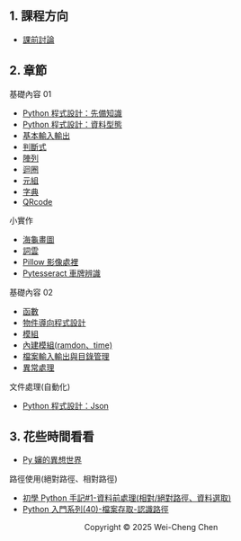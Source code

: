 ## 1. 課程方向

-   [課前討論](./課前討論/課前討論.pdf)

<!-- -   基本 python([類似方向](https://www.books.com.tw/products/0010961496?sloc=main)) -->
<!-- -   資料結構([類似方向](https://www.books.com.tw/products/E050254313?sloc=main)) -->
<!-- -   演算法([類似方向](https://www.books.com.tw/products/0010998927?sloc=main)) -->
<!-- -   機器學習([類似方向](https://www.books.com.tw/products/0011016130?sloc=main)) -->
<!-- -   深度學習([類似方向](https://www.books.com.tw/products/0010901055?sloc=main)) -->

## 2. 章節

基礎內容 01

-   [Python 程式設計：先備知識](./Python程式設計：先備知識/Python程式設計：先備知識.pdf)
-   [Python 程式設計：資料型態](./Python程式設計：資料型態/Python程式設計：資料型態.pdf)
-   [基本輸入輸出](./Python程式設計：基本輸入輸出/Python程式設計：基本輸入輸出.pdf)
-   [判斷式](./Python程式設計：判斷式/Python程式設計：判斷式.pdf)
-   [陣列](./Python程式設計：陣列/Python程式設計：陣列.pdf)
-   [迴圈](./Python程式設計：迴圈/Python程式設計：迴圈.pdf)
-   [元組](./Python程式設計：元組/Python程式設計：元組.pdf)
-   [字典](./Python程式設計：字典/Python程式設計：字典.pdf)
-   [QRcode](https://colab.research.google.com/drive/1W95VR6H-ikQJ3qv9s1X8sfw-EeLJmzav?usp=sharing)

小實作

-   [海龜畫圖](./Python程式設計：海龜畫圖/Python程式設計：海龜畫圖.pdf)
-   [詞雲](https://colab.research.google.com/drive/15gCDBWjh9Mw8uQjvyLqyWqJZ9Q0F1b6k?usp=sharing)
-   [Pillow 影像處裡](https://colab.research.google.com/drive/15cHECZTBxq8kI_mgezxce8egr-ycx8Oz?usp=sharing)
-   [Pytesseract 車牌辨識](./Python程式設計：Pytesseract車牌辨識/Python程式設計：Pytesseract車牌辨識.pdf)

基礎內容 02

-   [函數](./Python程式設計：函數/Python程式設計：函數.pdf)
-   [物件導向程式設計](./Python程式設計：物件導向程式設計/Python程式設計：物件導向程式設計.pdf)
-   [模組](./Python程式設計：模組/Python程式設計：模組.pdf)
-   [內建模組(ramdon、time)](https://colab.research.google.com/drive/17em8ICBw1VGf7kFy4k-lBvUEwMPDmPM1?usp=sharing)
-   [檔案輸入輸出與目錄管理](./Python程式設計：檔案輸入輸出與目錄管理/Python程式設計：檔案輸入輸出與目錄管理.pdf)
-   [異常處理](./Python程式設計：異常處理/Python程式設計：異常處理.pdf)

文件處理(自動化)

-   [Python 程式設計：Json](https://colab.research.google.com/drive/1Ygj2QNgyiq0K3NW5c0h4diZ91Gemv5cU?usp=sharing)

## 3. 花些時間看看

-   [Py 嬸的異想世界](https://www.youtube.com/playlist?list=PLL0pENo5JAxSZu6ez7bvDdKicRC_7spL-)

路徑使用(絕對路徑、相對路徑)

-   [初學 Python 手記#1-資料前處理(相對/絕對路徑、資料選取)](https://medium.com/@PatHuang/%E5%88%9D%E5%AD%B8python%E6%89%8B%E8%A8%98-1-%E8%B3%87%E6%96%99%E5%89%8D%E8%99%95%E7%90%86-%E7%9B%B8%E5%B0%8D-%E7%B5%95%E5%B0%8D%E8%B7%AF%E5%BE%91-%E8%B3%87%E6%96%99%E9%81%B8%E5%8F%96-1a081fc38e56)
-   [Python 入門系列(40)-檔案存取-認識路徑](https://www.youtube.com/watch?v=yQQ_vsujMwI)

<!-- 虛擬路徑 - https://www.youtube.com/watch?v=-MSLJKjH8U0 -->

<p align="center">
  Copyright © 2025 Wei-Cheng Chen
</p>

<!-- 我第一次學，請你完整的教我(內容，程式碼都要 -->

